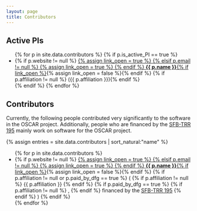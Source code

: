 ```yaml
---
layout: page
title: Contributors
---
```


## Active PIs

<ul>
{% for p in site.data.contributors %}
{% if p.is_active_PI == true %}
  <li>
    {% if p.website != null %}
        <a href="{{ p.website }}">
        {% assign link_open = true %}
    {% elsif p.email != null %}
        <a href="mailto:{{ p.email }}">
        {% assign link_open = true %}
    {% endif %}
    <strong>{{ p.name }}</strong>{% if link_open %}</a>{% assign link_open = false %}{% endif %}
    {% if p.affiliation != null %} ({{ p.affiliation }}){% endif %}
  </li>
{% endif %}
{% endfor %}
</ul>

## Contributors

Currently, the following people contributed very significantly to the software in the
OSCAR project.
Additionally, people who are financed by the [SFB-TRR 195](https://www.computeralgebra.de/sfb/) mainly work on software
for the OSCAR project.

{% assign entries = site.data.contributors | sort_natural:"name" %}
<ul>
{% for p in site.data.contributors %}
  <li>
    {% if p.website != null %}
        <a href="{{ p.website }}">
        {% assign link_open = true %}
    {% elsif p.email != null %}
        <a href="mailto:{{ p.email }}">
        {% assign link_open = true %}
    {% endif %}
    <strong>{{ p.name }}</strong>{% if link_open %}</a>{% assign link_open = false %}{% endif %}
    {% if p.affiliation != null or p.paid_by_dfg == true %}
        (
        {% if p.affiliation != null %}
            {{ p.affiliation }}
        {% endif %}
        {% if p.paid_by_dfg == true %}
            {% if p.affiliation != null %}
            ,
            {% endif %}
            financed by the <a href="https://www.computeralgebra.de/sfb/">SFB-TRR 195</a>
        {% endif %}
        )
    {% endif %}

</li>
    {% endfor %}
</ul>
